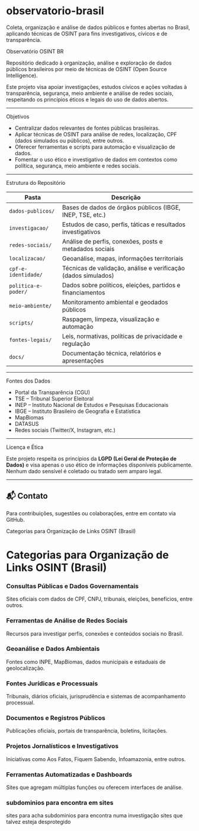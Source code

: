# observatorio-brasil
 Coleta, organização e análise de dados públicos e fontes abertas no Brasil, aplicando técnicas de OSINT para fins investigativos, cívicos e de transparência.

 Observatório OSINT BR

Repositório dedicado à organização, análise e exploração de dados públicos brasileiros por meio de técnicas de OSINT (Open Source Intelligence).

Este projeto visa apoiar investigações, estudos cívicos e ações voltadas à transparência, segurança, meio ambiente e análise de redes sociais, respeitando os princípios éticos e legais do uso de dados abertos.

---

 Objetivos

- Centralizar dados relevantes de fontes públicas brasileiras.
- Aplicar técnicas de OSINT para análise de redes, localização, CPF (dados simulados ou públicos), entre outros.
- Oferecer ferramentas e scripts para automação e visualização de dados.
- Fomentar o uso ético e investigativo de dados em contextos como política, segurança, meio ambiente e redes sociais.

---

 Estrutura do Repositório

| Pasta | Descrição |
|-------|-----------|
| `dados-publicos/` | Bases de dados de órgãos públicos (IBGE, INEP, TSE, etc.) |
| `investigacao/` | Estudos de caso, perfis, táticas e resultados investigativos |
| `redes-sociais/` | Análise de perfis, conexões, posts e metadados sociais |
| `localizacao/` | Geoanálise, mapas, informações territoriais |
| `cpf-e-identidade/` | Técnicas de validação, análise e verificação (dados simulados) |
| `politica-e-poder/` | Dados sobre políticos, eleições, partidos e financiamentos |
| `meio-ambiente/` | Monitoramento ambiental e geodados públicos |
| `scripts/` | Raspagem, limpeza, visualização e automação |
| `fontes-legais/` | Leis, normativas, políticas de privacidade e regulação |
| `docs/` | Documentação técnica, relatórios e apresentações |

---

 Fontes dos Dados

- Portal da Transparência (CGU)
- TSE – Tribunal Superior Eleitoral
- INEP – Instituto Nacional de Estudos e Pesquisas Educacionais
- IBGE – Instituto Brasileiro de Geografia e Estatística
- MapBiomas
- DATASUS
- Redes sociais (Twitter/X, Instagram, etc.)

---

Licença e Ética

Este projeto respeita os princípios da **LGPD (Lei Geral de Proteção de Dados)** e visa apenas o uso ético de informações disponíveis publicamente. Nenhum dado sensível é coletado ou tratado sem amparo legal.

---

## 📬 Contato

Para contribuições, sugestões ou colaborações, entre em contato via GitHub.

Categorias para Organização de Links OSINT (Brasil)

# Categorias para Organização de Links OSINT (Brasil)

### Consultas Públicas e Dados Governamentais  
Sites oficiais com dados de CPF, CNPJ, tribunais, eleições, benefícios, entre outros.

### Ferramentas de Análise de Redes Sociais  
Recursos para investigar perfis, conexões e conteúdos sociais no Brasil.

### Geoanálise e Dados Ambientais  
Fontes como INPE, MapBiomas, dados municipais e estaduais de geolocalização.

###  Fontes Jurídicas e Processuais  
Tribunais, diários oficiais, jurisprudência e sistemas de acompanhamento processual.

###  Documentos e Registros Públicos  
Publicações oficiais, portais de transparência, boletins, licitações.

### Projetos Jornalísticos e Investigativos  
Iniciativas como Aos Fatos, Fiquem Sabendo, Infoamazonia, entre outros.

### Ferramentas Automatizadas e Dashboards  
Sites que agregam múltiplas funções ou oferecem interfaces de análise.

### subdominios para encontra em sites
sites para acha subdominios para encontra numa investigação sites que talvez esteja desprotegido 




